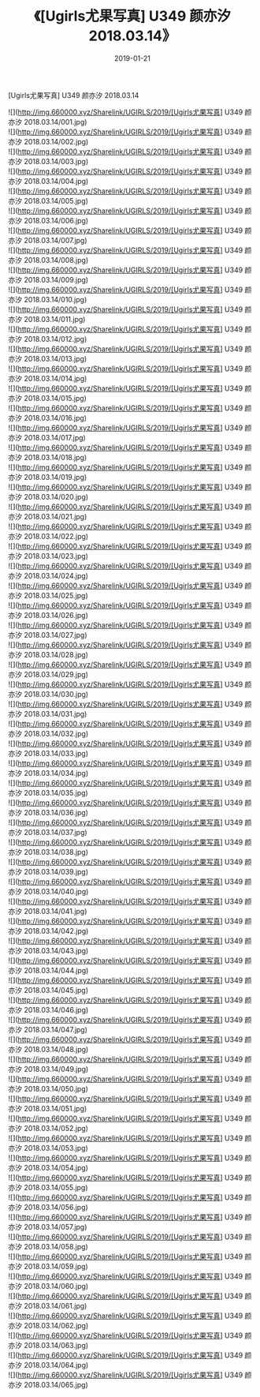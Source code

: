 ﻿---
layout: post
title:  《[Ugirls尤果写真] U349 颜亦汐 2018.03.14》
date:   2019-01-21
img: http://img.660000.xyz/Sharelink/UGIRLS/2019/[Ugirls尤果写真] U349 颜亦汐 2018.03.14/000.jpg
categories: [美女, 清纯, 唯美]
---

[Ugirls尤果写真] U349 颜亦汐 2018.03.14

 ![](http://img.660000.xyz/Sharelink/UGIRLS/2019/[Ugirls尤果写真] U349 颜亦汐 2018.03.14/001.jpg) <br>![](http://img.660000.xyz/Sharelink/UGIRLS/2019/[Ugirls尤果写真] U349 颜亦汐 2018.03.14/002.jpg) <br>![](http://img.660000.xyz/Sharelink/UGIRLS/2019/[Ugirls尤果写真] U349 颜亦汐 2018.03.14/003.jpg) <br>![](http://img.660000.xyz/Sharelink/UGIRLS/2019/[Ugirls尤果写真] U349 颜亦汐 2018.03.14/004.jpg) <br>![](http://img.660000.xyz/Sharelink/UGIRLS/2019/[Ugirls尤果写真] U349 颜亦汐 2018.03.14/005.jpg) <br>![](http://img.660000.xyz/Sharelink/UGIRLS/2019/[Ugirls尤果写真] U349 颜亦汐 2018.03.14/006.jpg) <br>![](http://img.660000.xyz/Sharelink/UGIRLS/2019/[Ugirls尤果写真] U349 颜亦汐 2018.03.14/007.jpg) <br>![](http://img.660000.xyz/Sharelink/UGIRLS/2019/[Ugirls尤果写真] U349 颜亦汐 2018.03.14/008.jpg) <br>![](http://img.660000.xyz/Sharelink/UGIRLS/2019/[Ugirls尤果写真] U349 颜亦汐 2018.03.14/009.jpg) <br>![](http://img.660000.xyz/Sharelink/UGIRLS/2019/[Ugirls尤果写真] U349 颜亦汐 2018.03.14/010.jpg) <br>![](http://img.660000.xyz/Sharelink/UGIRLS/2019/[Ugirls尤果写真] U349 颜亦汐 2018.03.14/011.jpg) <br>![](http://img.660000.xyz/Sharelink/UGIRLS/2019/[Ugirls尤果写真] U349 颜亦汐 2018.03.14/012.jpg) <br>![](http://img.660000.xyz/Sharelink/UGIRLS/2019/[Ugirls尤果写真] U349 颜亦汐 2018.03.14/013.jpg) <br>![](http://img.660000.xyz/Sharelink/UGIRLS/2019/[Ugirls尤果写真] U349 颜亦汐 2018.03.14/014.jpg) <br>![](http://img.660000.xyz/Sharelink/UGIRLS/2019/[Ugirls尤果写真] U349 颜亦汐 2018.03.14/015.jpg) <br>![](http://img.660000.xyz/Sharelink/UGIRLS/2019/[Ugirls尤果写真] U349 颜亦汐 2018.03.14/016.jpg) <br>![](http://img.660000.xyz/Sharelink/UGIRLS/2019/[Ugirls尤果写真] U349 颜亦汐 2018.03.14/017.jpg) <br>![](http://img.660000.xyz/Sharelink/UGIRLS/2019/[Ugirls尤果写真] U349 颜亦汐 2018.03.14/018.jpg) <br>![](http://img.660000.xyz/Sharelink/UGIRLS/2019/[Ugirls尤果写真] U349 颜亦汐 2018.03.14/019.jpg) <br>![](http://img.660000.xyz/Sharelink/UGIRLS/2019/[Ugirls尤果写真] U349 颜亦汐 2018.03.14/020.jpg) <br>![](http://img.660000.xyz/Sharelink/UGIRLS/2019/[Ugirls尤果写真] U349 颜亦汐 2018.03.14/021.jpg) <br>![](http://img.660000.xyz/Sharelink/UGIRLS/2019/[Ugirls尤果写真] U349 颜亦汐 2018.03.14/022.jpg) <br>![](http://img.660000.xyz/Sharelink/UGIRLS/2019/[Ugirls尤果写真] U349 颜亦汐 2018.03.14/023.jpg) <br>![](http://img.660000.xyz/Sharelink/UGIRLS/2019/[Ugirls尤果写真] U349 颜亦汐 2018.03.14/024.jpg) <br>![](http://img.660000.xyz/Sharelink/UGIRLS/2019/[Ugirls尤果写真] U349 颜亦汐 2018.03.14/025.jpg) <br>![](http://img.660000.xyz/Sharelink/UGIRLS/2019/[Ugirls尤果写真] U349 颜亦汐 2018.03.14/026.jpg) <br>![](http://img.660000.xyz/Sharelink/UGIRLS/2019/[Ugirls尤果写真] U349 颜亦汐 2018.03.14/027.jpg) <br>![](http://img.660000.xyz/Sharelink/UGIRLS/2019/[Ugirls尤果写真] U349 颜亦汐 2018.03.14/028.jpg) <br>![](http://img.660000.xyz/Sharelink/UGIRLS/2019/[Ugirls尤果写真] U349 颜亦汐 2018.03.14/029.jpg) <br>![](http://img.660000.xyz/Sharelink/UGIRLS/2019/[Ugirls尤果写真] U349 颜亦汐 2018.03.14/030.jpg) <br>![](http://img.660000.xyz/Sharelink/UGIRLS/2019/[Ugirls尤果写真] U349 颜亦汐 2018.03.14/031.jpg) <br>![](http://img.660000.xyz/Sharelink/UGIRLS/2019/[Ugirls尤果写真] U349 颜亦汐 2018.03.14/032.jpg) <br>![](http://img.660000.xyz/Sharelink/UGIRLS/2019/[Ugirls尤果写真] U349 颜亦汐 2018.03.14/033.jpg) <br>![](http://img.660000.xyz/Sharelink/UGIRLS/2019/[Ugirls尤果写真] U349 颜亦汐 2018.03.14/034.jpg) <br>![](http://img.660000.xyz/Sharelink/UGIRLS/2019/[Ugirls尤果写真] U349 颜亦汐 2018.03.14/035.jpg) <br>![](http://img.660000.xyz/Sharelink/UGIRLS/2019/[Ugirls尤果写真] U349 颜亦汐 2018.03.14/036.jpg) <br>![](http://img.660000.xyz/Sharelink/UGIRLS/2019/[Ugirls尤果写真] U349 颜亦汐 2018.03.14/037.jpg) <br>![](http://img.660000.xyz/Sharelink/UGIRLS/2019/[Ugirls尤果写真] U349 颜亦汐 2018.03.14/038.jpg) <br>![](http://img.660000.xyz/Sharelink/UGIRLS/2019/[Ugirls尤果写真] U349 颜亦汐 2018.03.14/039.jpg) <br>![](http://img.660000.xyz/Sharelink/UGIRLS/2019/[Ugirls尤果写真] U349 颜亦汐 2018.03.14/040.jpg) <br>![](http://img.660000.xyz/Sharelink/UGIRLS/2019/[Ugirls尤果写真] U349 颜亦汐 2018.03.14/041.jpg) <br>![](http://img.660000.xyz/Sharelink/UGIRLS/2019/[Ugirls尤果写真] U349 颜亦汐 2018.03.14/042.jpg) <br>![](http://img.660000.xyz/Sharelink/UGIRLS/2019/[Ugirls尤果写真] U349 颜亦汐 2018.03.14/043.jpg) <br>![](http://img.660000.xyz/Sharelink/UGIRLS/2019/[Ugirls尤果写真] U349 颜亦汐 2018.03.14/044.jpg) <br>![](http://img.660000.xyz/Sharelink/UGIRLS/2019/[Ugirls尤果写真] U349 颜亦汐 2018.03.14/045.jpg) <br>![](http://img.660000.xyz/Sharelink/UGIRLS/2019/[Ugirls尤果写真] U349 颜亦汐 2018.03.14/046.jpg) <br>![](http://img.660000.xyz/Sharelink/UGIRLS/2019/[Ugirls尤果写真] U349 颜亦汐 2018.03.14/047.jpg) <br>![](http://img.660000.xyz/Sharelink/UGIRLS/2019/[Ugirls尤果写真] U349 颜亦汐 2018.03.14/048.jpg) <br>![](http://img.660000.xyz/Sharelink/UGIRLS/2019/[Ugirls尤果写真] U349 颜亦汐 2018.03.14/049.jpg) <br>![](http://img.660000.xyz/Sharelink/UGIRLS/2019/[Ugirls尤果写真] U349 颜亦汐 2018.03.14/050.jpg) <br>![](http://img.660000.xyz/Sharelink/UGIRLS/2019/[Ugirls尤果写真] U349 颜亦汐 2018.03.14/051.jpg) <br>![](http://img.660000.xyz/Sharelink/UGIRLS/2019/[Ugirls尤果写真] U349 颜亦汐 2018.03.14/052.jpg) <br>![](http://img.660000.xyz/Sharelink/UGIRLS/2019/[Ugirls尤果写真] U349 颜亦汐 2018.03.14/053.jpg) <br>![](http://img.660000.xyz/Sharelink/UGIRLS/2019/[Ugirls尤果写真] U349 颜亦汐 2018.03.14/054.jpg) <br>![](http://img.660000.xyz/Sharelink/UGIRLS/2019/[Ugirls尤果写真] U349 颜亦汐 2018.03.14/055.jpg) <br>![](http://img.660000.xyz/Sharelink/UGIRLS/2019/[Ugirls尤果写真] U349 颜亦汐 2018.03.14/056.jpg) <br>![](http://img.660000.xyz/Sharelink/UGIRLS/2019/[Ugirls尤果写真] U349 颜亦汐 2018.03.14/057.jpg) <br>![](http://img.660000.xyz/Sharelink/UGIRLS/2019/[Ugirls尤果写真] U349 颜亦汐 2018.03.14/058.jpg) <br>![](http://img.660000.xyz/Sharelink/UGIRLS/2019/[Ugirls尤果写真] U349 颜亦汐 2018.03.14/059.jpg) <br>![](http://img.660000.xyz/Sharelink/UGIRLS/2019/[Ugirls尤果写真] U349 颜亦汐 2018.03.14/060.jpg) <br>![](http://img.660000.xyz/Sharelink/UGIRLS/2019/[Ugirls尤果写真] U349 颜亦汐 2018.03.14/061.jpg) <br>![](http://img.660000.xyz/Sharelink/UGIRLS/2019/[Ugirls尤果写真] U349 颜亦汐 2018.03.14/062.jpg) <br>![](http://img.660000.xyz/Sharelink/UGIRLS/2019/[Ugirls尤果写真] U349 颜亦汐 2018.03.14/063.jpg) <br>![](http://img.660000.xyz/Sharelink/UGIRLS/2019/[Ugirls尤果写真] U349 颜亦汐 2018.03.14/064.jpg) <br>![](http://img.660000.xyz/Sharelink/UGIRLS/2019/[Ugirls尤果写真] U349 颜亦汐 2018.03.14/065.jpg) <br>